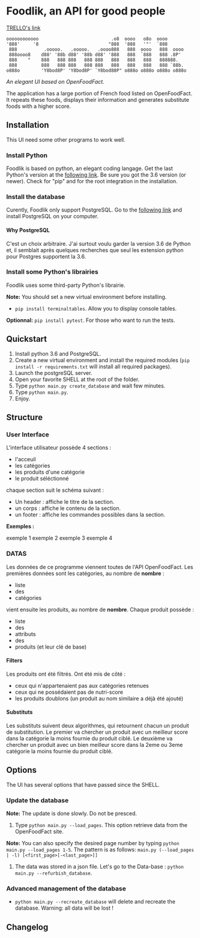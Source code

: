 # Foodlik, an API for good people

[TRELLO's link](https://trello.com/b/6xV0TMFR/p5-foodlik)

``` acsii
oooooooooooo                           .o8  oooo   o8o  oooo
'888'     '8                          "888  '888   '"'  `888
 888          .ooooo.   .ooooo.   .oooo888   888  oooo   888  oooo
 888oooo8    d88' '88b d88' '88b d88' '888   888  `888   888 .8P'
 888    "    888   888 888   888 888   888   888   888   888888.
 888         888   888 888   888 888   888   888   888   888 `88b.
o888o        'Y8bod8P' 'Y8bod8P' `Y8bod88P" o888o o888o o888o o888o
```

*An elegant UI based on OpenFoodFact.*

The application has a large portion of French food listed on OpenFoodFact. It repeats these foods, displays their information and generates substitute foods with a higher score.

## Installation

This UI need some other programs to work well.

### Install Python

Foodlik is based on python, an elegant coding langage.
Get the last Python's version at the [following link](https://www.python.org/).
Be sure you got the 3.6 version (or newer).
Check for "pip" and for the root integration in the installation.

### Install the database

Curently, Foodlik only support PostgreSQL.
Go to the [following link](https://www.postgresql.org/) and install PostgreSQL on your computer.

#### Why PostgreSQL

C'est un choix arbitraire. J'ai surtout voulu garder la version 3.6 de Python et, il semblait après quelques recherches que seul les extension python pour Postgres supportent la 3.6.

### Install some Python's librairies

Foodlik uses some third-party Python's librairie.

**Note:** You should set a new virtual environment before installing.

* ```pip install terminaltables```. Allow you to display console tables.

**Optionnal:** ```pip install pytest```. For those who want to run the tests.

## Quickstart

1. Install python 3.6 and PostgreSQL.
1. Create a new virtual environment and install the required modules (```pip install -r requirements.txt``` will install all required packages).
1. Launch the postgreSQL server.
1. Open your favorite SHELL at the root of the folder.
1. Type ```python main.py create_database``` and wait few minutes.
1. Type ```python main.py```.
1. Enjoy.

## Structure

### User Interface

L'interface utilisateur possède 4 sections :

* l'acceuil
* les catégories
* les produits d'une catégorie
* le produit séléctionné

chaque section suit le schéma suivant :

* Un header : affiche le titre de la section.
* un corps : affiche le contenu de la section.
* un footer : affiche les commandes possibles dans la section.

**Exemples :**

exemple 1
exemple 2
exemple 3
exemple 4

### DATAS

Les données de ce programme viennent toutes de l'API OpenFoodFact.
Les premières données sont les catégories, au nombre de **nombre** :

* liste
* des
* catégories

vient ensuite les produits, au nombre de **nombre**.
Chaque produit possède :

* liste
* des
* attributs
* des
* produits (et leur clé de base)

#### Filters

Les produits ont été filtrés. Ont été mis de côté :

* ceux qui n'appartenaient pas aux catégories retenues
* ceux qui ne possédaient pas de nutri-score
* les produits doublons (un produit au nom similaire a déjà été ajouté)

#### Substituts

Les substituts suivent deux algorithmes, qui retournent chacun un produit de substitution.
Le premier va chercher un produit avec un meilleur score dans la catégorie la moins fournie du produit ciblé.
Le deuxième va chercher un produit avec un bien meilleur score dans la 2eme ou 3eme catégorie la moins fournie du produit ciblé.

## Options

The UI has several options that have passed since the SHELL.

### Update the database

**Note:** The update is done slowly. Do not be presced.

1. Type ```python main.py --load_pages```. This option retrieve data from the OpenFoodFact site.

**Note:** You can also specify the desired page number by typing ```python main.py --load_pages 1-5```. The pattern is as follows: ```main.py (--load_pages | -l) [<first_page>[-<last_page>]]```

1. The data was stored in a json file. Let's go to the Data-base : ```python main.py --refurbish_database```.

### Advanced management of the database

* ```python main.py --recreate_database``` will delete and recreate the database. Warning: all data will be lost !

## Changelog